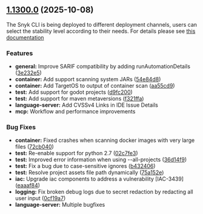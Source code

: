 ## [1.1300.0](https://github.com/snyk/snyk/compare/v1.1299.1...v1.1300.0) (2025-10-08)

The Snyk CLI is being deployed to different deployment channels, users can select the stability level according to their needs. For details please see [this documentation](https://docs.snyk.io/snyk-cli/releases-and-channels-for-the-snyk-cli)

### Features

* **general:** Improve SARIF compatibility by adding runAutomationDetails ([3e232e5](https://github.com/snyk/snyk/commit/3e232e52a105620c638b211bbc1a8baddeddb170))
* **container:** Add support scanning system JARs ([54e84d8](https://github.com/snyk/snyk/commit/54e84d8f4efda07f21b0e729f75440fa4608966c))
* **container:** Add TargetOS to output of container scan ([aa55cd9](https://github.com/snyk/snyk/commit/aa55cd90683995d4143f43173eddee61ecf88167))
* **test:** Add support for godot projects ([d9fc200](https://github.com/snyk/snyk/commit/d9fc2008287349c63b3144634549c77cb3864fd9))
* **test:** Add support for maven metaversions ([f321ffa](https://github.com/snyk/snyk/commit/f321ffa6efdf2f269f0b7fb1a87b91332a7da18e))
* **language-server:** Add CVSSv4 Links in IDE Issue Details
* **mcp:** Workflow and performance improvements


### Bug Fixes

* **container:** Fixed crashes when scanning docker images with very large files ([72cb040](https://github.com/snyk/snyk/commit/72cb04083d3c204d6755f194f7ccc6e522788f66))
* **test:** Re-enable support for python 2.7 ([02c7fe3](https://github.com/snyk/snyk/commit/02c7fe373e3ec1a59d15de1f7fe87e461d3fafb5))
* **test:** Improved error information when using --all-projects ([36d14f9](https://github.com/snyk/snyk/commit/36d14f940003d093df0bdc9d22a32d9b26b6b252))
* **test:** Fix a bug due to case-sensitive ignores ([b432406](https://github.com/snyk/snyk/commit/b4324066fbdca2224e3a1aca223cde5b2b6e0ea2))
* **test:** Resolve project assets file path dynamically ([75a152e](https://github.com/snyk/snyk/commit/75a152ec29e91f9c37a26f0daed77a142cebef39))
* **iac:** Upgrade iac components to address a vulnerability [IAC-3439] ([eaaaf84](https://github.com/snyk/snyk/commit/eaaaf844237b430d9d9ee7109ada5b5bd2e103a5))
* **logging:** Fix broken debug logs due to secret redaction by redacting all user input ([0cf19a7](https://github.com/snyk/snyk/commit/0cf19a7dc8b761ec61d7ae0f3f5d160b0e2b0450))
* **language-server:** Multiple bugfixes
